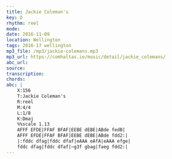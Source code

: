 ```yaml
---
title: Jackie Coleman's
key: D
rhythm: reel
mode: 
date: 2016-11-09
location: Wellington
tags: 2016-17 wellington
mp3_file: /mp3/jackie-colemans.mp3
mp3_url: https://comhaltas.ie/music/detail/jackie_colemans/
abc_url: 
source: 
transcription: 
chords: 
abc: |
    X:156
    T:Jackie Coleman's
    R:reel
    M:4/4
    L:1/8
    K:Dmaj
    %%scale 1.13
    AFFF EFDE|FFAF BFAF|EEBE dEBE|ABde fedB|
    AFFF EFDE|FFAF BFAF|EEBE dEBE|ABde fdd2:|
    |:fddc dfag|fddc dfaf|eAAA eAfA|eAAA efge|
    fddc dfag|fddc dfaf|~g3f gbag|faeg fdd2:|
---
```

